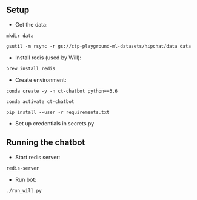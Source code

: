 ## Setup

* Get the data:

`mkdir data`

`gsutil -m rsync -r gs://ctp-playground-ml-datasets/hipchat/data data`

* Install redis (used by Will):

`brew install redis`

* Create environment:

`conda create -y -n ct-chatbot python==3.6`

`conda activate ct-chatbot`

`pip install --user -r requirements.txt`

* Set up credentials in secrets.py

## Running the chatbot

* Start redis server:

`redis-server`

* Run bot:

`./run_will.py`

